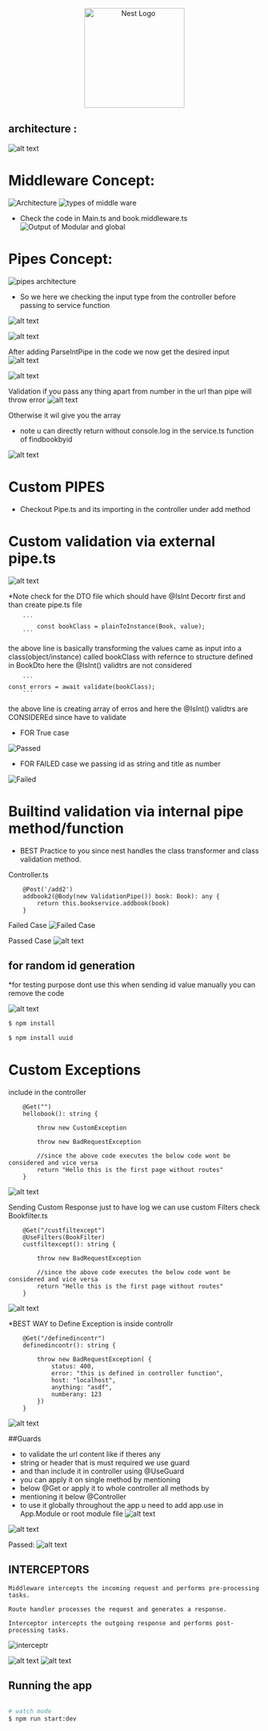<p align="center">
  <a href="http://nestjs.com/" target="blank"><img src="https://nestjs.com/img/logo-small.svg" width="200" alt="Nest Logo" /></a>
</p>


## architecture : 
![alt text](image-1.png)


# Middleware Concept:
![Architecture ](image-2.png)
![types of middle ware](image.png)


* Check the code in Main.ts and book.middleware.ts
![Output of Modular and global](image-3.png)


# Pipes Concept:

![pipes architecture](image-4.png)

* So we here we checking the input type from the controller before passing to service function

![alt text](image-5.png)

![alt text](image-6.png)

After adding ParseIntPipe in the code we now get the desired input
![alt text](image-7.png)

![alt text](image-8.png)

Validation if you pass any thing apart from number in the url than pipe will throw error
![alt text](image-9.png)

Otherwise it wil give you the array
* note u can directly return without console.log in the service.ts function of findbookbyid

![alt text](image-10.png)


# Custom PIPES
* Checkout Pipe.ts and its importing in the controller under add method

# Custom validation via external pipe.ts
![alt text](image-11.png)


*Note check for the DTO file which should have @IsInt Decortr first and than create pipe.ts file 

        ```
            const bookClass = plainToInstance(Book, value);
        ```
the above line is basically transforming the values came as input into a class(object/instance) called bookClass with refernce to structure defined in BookDto  here the @IsInt()  validtrs are not considered

        ```
    const errors = await validate(bookClass);
        ```
the above line is creating array of erros and  here the @IsInt()  validtrs are CONSIDEREd since have to validate

  
  * FOR True case 

![Passed](image-13.png)


  * FOR FAILED  case 
  we passing id as string
  and title as number

![Failed](image-14.png)


# Builtind validation via internal pipe method/function

* BEST Practice to you since nest handles the class transformer and class validation method.

Controller.ts
```
    @Post('/add2')
    addbook2(@Body(new ValidationPipe()) book: Book): any {
        return this.bookservice.addbook(book)
    }

```
Failed Case
![Failed Case](image-12.png)


Passed Case
![alt text](image-16.png)

## for random id generation

*for testing purpose dont use this when sending id value manually you can remove the code 

![alt text](image-15.png)

```bash
$ npm install   

$ npm install uuid
```


# Custom Exceptions

include in the controller 
```
    @Get("")
    hellobook(): string {

        throw new CustomException

        throw new BadRequestException

        //since the above code executes the below code wont be considered and vice versa
        return "Hello this is the first page without routes"
    }

```
![alt text](image-17.png)


Sending Custom Response just to have log we can use custom Filters check Bookfilter.ts

```
    @Get("/custfiltexcept")
    @UseFilters(BookFilter)
    custfiltexcept(): string {

        throw new BadRequestException

        //since the above code executes the below code wont be considered and vice versa
        return "Hello this is the first page without routes"
    }
```
![alt text](image-18.png)

*BEST WAY to Define Exception is inside controllr 

```
    @Get("/definedincontr")
    definedincontr(): string {

        throw new BadRequestException( {
            status: 400,
            error: "this is defined in controller function",
            host: "localhost",
            anything: "asdf",
            numberany: 123
        })
    }
```

![alt text](image-19.png)

##Guards

* to validate the url content like if theres any 
* string or header that is must required we use guard 
* and than include it in controller using @UseGuard
* you can apply it on single method by mentioning 
* below @Get or apply it to whole controller all methods by 
* mentioning it below @Controller
* to use it globally throughout the app u need to add app.use in App.Module or root module file
![alt text](image-22.png)

![alt text](image-20.png)

Passed: 
![alt text](image-21.png)


## INTERCEPTORS

    Middleware intercepts the incoming request and performs pre-processing tasks.

    Route handler processes the request and generates a response.

    Interceptor intercepts the outgoing response and performs post-processing tasks.

![interceptr](image-23.png)


![alt text](image-24.png)
![alt text](image-25.png)
## Running the app

```bash

# watch mode
$ npm run start:dev



```